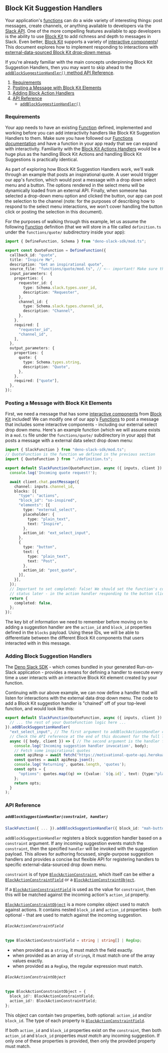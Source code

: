 ## Block Kit Suggestion Handlers

Your application's [functions][functions] can do a wide variety of interesting
things: post messages, create channels, or anything available to developers via
the [Slack API][api]. One of the more compelling features available to app developers
is the ability to use [Block Kit][block-kit] to add richness and depth to messages
in Slack. Even better, [Block Kit][block-kit] supports a variety of [interactive components][interactivity]!
This document explores how to implement responding to interactions with
[external-data-sourced Block Kit drop-down menus](https://api.slack.com/reference/block-kit/block-elements#external_select).

If you're already familiar with the main concepts underpinning Block Kit Suggestion Handlers,
then you may want to skip ahead to the [`addBlockSuggestionHandler()` method API Reference](#api-reference).

1. [Requirements](#requirements)
2. [Posting a Message with Block Kit Elements](#posting-a-message-with-block-kit-elements)
3. [Adding Block Action Handlers](#adding-block-action-handlers)
4. [API Reference](#api-reference)
    - [`addBlockSuggestionHandler()`](#addblocksuggestionhandlerconstraint-handler)

### Requirements

Your app needs to have an existing [Function][functions] defined, implemented and working
before you can add interactivity handlers like Block Kit Suggestion Handlers to them.
Make sure you have followed our [Functions documentation][functions] and have a
function in your app ready that we can expand with interactivity. Familiarity with
the [Block Kit Actions Handlers](./functions-action-handlers.md) would be a huge
plus as the handling Block Kit Actions and handling Block Kit Suggestions is practically
identical.

As part of exploring how Block Kit Suggestion Handlers work, we'll walk through an
example that posts an inspirational quote. A user would trigger our app's function,
which would post a message with a drop down select menu and a button. The options
rendered in the select menu will be dynamically loaded from an external API. Finally,
when someone has selected a drop-down menu option and clicked the button, our app
can post the selection to the channel (note: for the purposes of describing how to
respond to the select menu interactions, we won't cover handling the button click
or posting the selection in this document).

For the purposes of walking through this example, let us assume the following
[Function][functions] definition (that we will store in a file called `definition.ts`
under the `functions/quote/` subdirectory inside your app):

```typescript
import { DefineFunction, Schema } from "deno-slack-sdk/mod.ts";

export const QuoteFunction = DefineFunction({
  callback_id: "quote",
  title: "Inspire Me",
  description: "Get an inspirational quote",
  source_file: "functions/quote/mod.ts", // <-- important! Make sure this is where the logic for your function - which we will write in the next section - exists.
  input_parameters: {
    properties: {
      requester_id: {
        type: Schema.slack.types.user_id,
        description: "Requester",
      },
      channel_id: {
        type: Schema.slack.types.channel_id,
        description: "Channel",
      },
    },
    required: [
      "requester_id",
      "channel_id",
    ],
  },
  output_parameters: {
    properties: {
      quote: {
        type: Schema.types.string,
        description: "Quote",
      },
    },
    required: ["quote"],
  },
});
```

### Posting a Message with Block Kit Elements

First, we need a message that has some [interactive components][interactivity]
from [Block Kit][block-kit] included! We can modify one of our app's [Functions][functions]
to post a message that includes some interactive components - including our external
select drop down menu. Here's an example function (which we will assume exists in
a `mod.ts` file under the `functions/quote/` subdirectory in your app) that posts
a message with a external data select drop down menu:

```typescript
import { SlackFunction } from "deno-slack-sdk/mod.ts";
// QuoteFunction is the function we defined in the previous section
import { QuoteFunction } from "./definition.ts";

export default SlackFunction(QuoteFunction, async ({ inputs, client }) => {
  console.log('Incoming quote request!');

  await client.chat.postMessage({
    channel: inputs.channel_id,
    blocks: [{
      "type": "actions",
      "block_id": "so-inspired",
      "elements": [{
        type: "external_select",
        placeholder: {
          type: "plain_text",
          text: "Inspire",
        },
        action_id: "ext_select_input",
      },
      {
        type: "button",
        text: {
          type: "plain_text",
          text: "Post",
        },
        action_id: "post_quote",
      }],
    }],
  });
  // Important to set completed: false! We should set the function's complete
  // status later - in the action handler responding to the button click
  return {
    completed: false,
  };
});
```

The key bit of information we need to remember before moving on to adding a
suggestion handler are the `action_id` and `block_id` properties defined in the `blocks`
payload. Using these IDs, we will be able to differentiate between the different
Block Kit components that users interacted with in this message.

### Adding Block Suggestion Handlers

The [Deno Slack SDK][sdk] - which comes bundled in your generated Run-on-Slack
application - provides a means for defining a handler to execute every time a user
interacts with an interactive Block Kit element created by your function.

Continuing with our above example, we can now define a handler that will listen
for interactions with the external data drop down menu. The code to add a Block Kit
suggestion handler is "chained" off of your top-level function, and would look like this:

```typescript
export default SlackFunction(QuoteFunction, async ({ inputs, client }) => {
  // ... the rest of your QuoteFunction logic here ...
}).addBlockSuggestionHandler(
  "ext_select_input", // The first argument to addBlockActionsHandler can accept an action_id string, among many other formats!
  // Check the API reference at the end of this document for the full list of supported options
  async ({ body, client }) => { // The second argument is the handler function itself
    console.log('Incoming suggestion handler invocation', body);
    // Fetch some inspirational quotes
    const apiResp = await fetch("https://motivational-quote-api.herokuapp.com/quotes");
    const quotes = await apiResp.json();
    console.log('Returning', quotes.length, 'quotes');
    const opts = {
      "options": quotes.map((q) => ({value: `${q.id}`, text: {type:"plain_text", text: q.quote.slice(0,70)}}))
    };
    return opts;
  }
);
```

### API Reference

##### `addBlockSuggestionHandler(constraint, handler)`

```typescript
SlackFunction({ ... }).addBlockSuggestionHandler({ block_id: "mah-buttons", action_id: "approve_request"}, async (ctx) => { ... });
```

`addBlockSuggestionHandler` registers a block suggestion handler based on a `constraint`
argument. If any incoming suggestion events match the `constraint`, then the specified
`handler` will be invoked with the suggestion payload. This allows for authoring focussed,
single-purpose suggestion handlers and provides a concise but flexible API for registering
handlers to specific external-data-sourced drop down menu.

`constraint` is of type [`BlockActionConstraint`][constraint], which itself can
be either a [`BlockActionConstraintField`](#blockactionconstraintfield) or a [`BlockActionConstraintObject`](#blockactionconstraintobject).

If a [`BlockActionConstraintField`](#blockactionconstraintfield) is used as the
value for `constraint`, then this will be matched against the incoming action's
`action_id` property.

[`BlockActionConstraintObject`](#blockactionconstraintobject) is a more complex
object used to match against actions. It contains nested `block_id` and `action_id`
properties - both optional - that are used to match against the incoming suggestion.

###### `BlockActionConstraintField`

```typescript
type BlockActionConstraintField = string | string[] | RegExp;
```

- when provided as a `string`, it must match the field exactly.
- when provided as an array of `string`s, it must match one of the array values exactly.
- when provided as a `RegExp`, the regular expression must match.

###### `BlockActionConstraintObject`

```typescript
type BlockActionConstraintObject = {
  block_id?: BlockActionConstraintField;
  action_id?: BlockActionConstraintField;
};
```

This object can contain two properties, both optional: `action_id` and/or `block_id`.
The type of each property is [`BlockActionConstraintField`](#blockactionconstraintfield).

If both `action_id` and `block_id` properties exist on the `constraint`, then both
`action_id` and `block_id` properties _must match_ any incoming suggestion. If only
one of these properties is provided, then only the provided property must match.

[functions]: ./functions.md
[api]: https://api.slack.com/methods
[block-kit]: https://api.slack.com/block-kit
[interactivity]: https://api.slack.com/block-kit/interactivity
[sdk]: https://github.com/slackapi/deno-slack-sdk
[constraint]: ../src/functions/routers/types.ts#L53-L62
